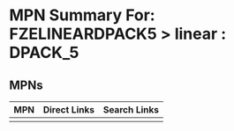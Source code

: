 



# MPN Summary For: FZELINEARDPACK5 > linear : DPACK_5

## MPNs
  

|MPN|Direct Links|Search Links|
| :--- | :--- | :--- |
||||
